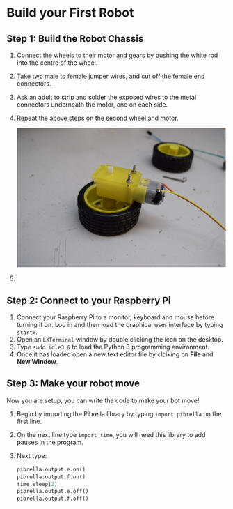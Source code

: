 # Build your First Robot

## Step 1: Build the Robot Chassis

1. Connect the wheels to their motor and gears by pushing the white rod into the centre of the wheel.
1. Take two male to female jumper wires, and cut off the female end connectors.
1. Ask an adult to strip and solder the exposed wires to the metal connectors underneath the motor, one on each side. 
1. Repeat the above steps on the second wheel and motor.


	![](images/wheel-wire.jpg)

1. 

## Step 2: Connect to your Raspberry Pi

1. Connect your Raspberry Pi to a monitor, keyboard and mouse before turning it on. Log in and then load the graphical user interface by typing `startx`.
1. Open an `LXTerminal` window by double clicking the icon on the desktop.
1. Type `sudo idle3 &` to load the Python 3 programming environment. 
1. Once it has loaded open a new text editor file by clciking on **File** and **New Window**.

## Step 3: Make your robot move

Now you are setup, you can write the code to make your bot move! 

1. Begin by importing the Pibrella library by typing `import pibrella` on the first line. 
1. On the next line type `import time`, you will need this library to add pauses in the program.
1. Next type:

	```python
	pibrella.output.e.on()
    pibrella.output.f.on()
    time.sleep(2)
    pibrella.output.e.off()
    pibrella.output.f.off()
    ```
    
